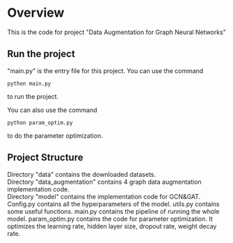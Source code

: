 # Overview
This is the code for project "Data Augmentation for Graph Neural Networks"
## Run the project
"main.py" is the entry file for this project. You can use the command
```
python main.py
```
to run the project.

You can also use the command
```
python param_optim.py
```
to do the parameter optimization.
## Project Structure
Directory "data" contains the downloaded datasets.<br>
Directory "data_augmentation" contains 4 graph data augmentation implementation code.<br>
Directory "model" contains the implementation code for GCN&GAT.<br>
Config.py contains all the hyperparameters of the model.
utils.py contains some useful functions.
main.py contains the pipeline of running the whole model.
param_optim.py contains the code for parameter optimization. It optimizes the learning rate, hidden layer size, dropout rate, weight decay rate.
